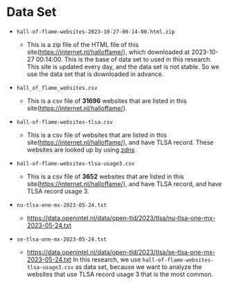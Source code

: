 # Data Set

- `hall-of-flame-websites-2023-10-27-00-14-00.html.zip`
  - This is a zip file of the HTML file of this site(<https://internet.nl/halloffame/>), which downloaded at 2023-10-27 00:14:00. This is the base of data set to used in this research. This site is updated every day, and the data set is not stable. So we use the data set that is downloaded in advance.

- `hall_of_flame_websites.csv`
  - This is a csv file of **31696** websites that are listed in this site(<https://internet.nl/halloffame/>).

- `hall-of-flame-websites-tlsa.csv`
  - This is a csv file of websites that are listed in this site(<https://internet.nl/halloffame/>), and have TLSA record. These websites are looked up by using [zdns](https://github.com/zmap/zdns)

- `hall-of-flame-websites-tlsa-usage3.csv`
  - This is a csv file of **3652** websites that are listed in this site(<https://internet.nl/halloffame/>), and have TLSA record, and have TLSA record usage 3.

- `nu-tlsa-one-mx-2023-05-24.txt`
  - <https://data.openintel.nl/data/open-tld/2023/tlsa/nu-tlsa-one-mx-2023-05-24.txt>
- `se-tlsa-one-mx-2023-05-24.txt`
  - <https://data.openintel.nl/data/open-tld/2023/tlsa/se-tlsa-one-mx-2023-05-24.txt>
In this research, we use `hall-of-flame-websites-tlsa-usage3.csv` as data set, because we want to analyze the websites that use TLSA record usage 3 that is the most common.

